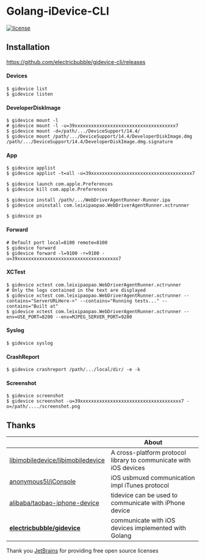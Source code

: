 # Golang-iDevice-CLI

[![license](https://img.shields.io/github/license/electricbubble/gidevice-cli)](https://github.com/electricbubble/gidevice-cli/blob/master/LICENSE)

## Installation

https://github.com/electricbubble/gidevice-cli/releases

#### Devices

```shell
$ gidevice list
$ gidevice listen
```

#### DeveloperDiskImage

```shell
$ gidevice mount -l
# gidevice mount -l -u=39xxxxxxxxxxxxxxxxxxxxxxxxxxxxxxxxxxxxx7
$ gidevice mount -d=/path/.../DeviceSupport/14.4/
$ gidevice mount /path/.../DeviceSupport/14.4/DeveloperDiskImage.dmg /path/.../DeviceSupport/14.4/DeveloperDiskImage.dmg.signature
```

#### App

```shell
$ gidevice applist
$ gidevice applist -t=all -u=39xxxxxxxxxxxxxxxxxxxxxxxxxxxxxxxxxxxxx7

$ gidevice launch com.apple.Preferences
$ gidevice kill com.apple.Preferences

$ gidevice install /path/.../WebDriverAgentRunner-Runner.ipa
$ gidevice uninstall com.leixipaopao.WebDriverAgentRunner.xctrunner

$ gidevice ps
```

#### Forward

```shell
# Default port local=8100 remote=8100
$ gidevice forward
$ gidevice forward -l=9100 -r=9100 -u=39xxxxxxxxxxxxxxxxxxxxxxxxxxxxxxxxxxxxx7
```

#### XCTest

```shell
$ gidevice xctest com.leixipaopao.WebDriverAgentRunner.xctrunner
# Only the logs contained in the text are displayed
$ gidevice xctest com.leixipaopao.WebDriverAgentRunner.xctrunner --contains="ServerURLHere->" --contains="Running tests..." --contains="Built at"
$ gidevice xctest com.leixipaopao.WebDriverAgentRunner.xctrunner --env=USE_PORT=8200 --env=MJPEG_SERVER_PORT=9200
```

#### Syslog

```shell
$ gidevice syslog
```

#### CrashReport

```shell
$ gidevice crashreport /path/.../local/dir/ -e -k
```

#### Screenshot

```shell
$ gidevice screenshot
$ gidevice screenshot -u=39xxxxxxxxxxxxxxxxxxxxxxxxxxxxxxxxxxxxx7 -o=/path/..../screenshot.png
```

## Thanks

| |About|
|---|---|
|[libimobiledevice/libimobiledevice](https://github.com/libimobiledevice/libimobiledevice)|A cross-platform protocol library to communicate with iOS devices|
|[anonymous5l/iConsole](https://github.com/anonymous5l/iConsole)|iOS usbmuxd communication impl iTunes protocol|
|[alibaba/taobao-iphone-device](https://github.com/alibaba/taobao-iphone-device)|tidevice can be used to communicate with iPhone device|
|**[electricbubble/gidevice](https://github.com/electricbubble/gidevice)**|communicate with iOS devices implemented with Golang|

Thank you [JetBrains](https://www.jetbrains.com/?from=gwda) for providing free open source licenses

